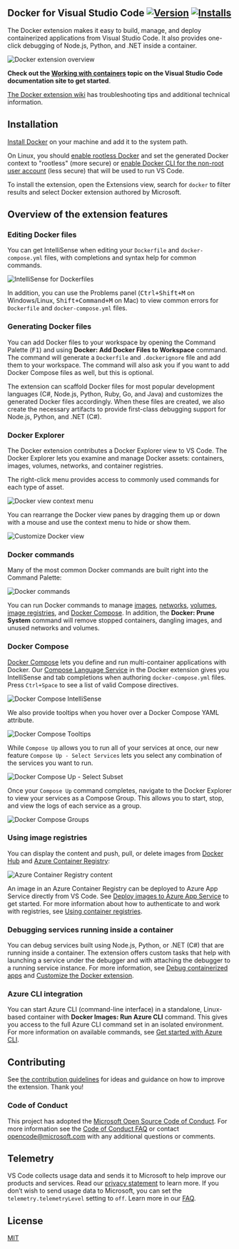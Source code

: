 ## Docker for Visual Studio Code [![Version](https://img.shields.io/visual-studio-marketplace/v/ms-azuretools.vscode-docker)](https://marketplace.visualstudio.com/items?itemName=ms-azuretools.vscode-docker) [![Installs](https://img.shields.io/visual-studio-marketplace/i/ms-azuretools.vscode-docker)](https://marketplace.visualstudio.com/items?itemName=ms-azuretools.vscode-docker)

The Docker extension makes it easy to build, manage, and deploy containerized
applications from Visual Studio Code. It also provides one-click debugging of
Node.js, Python, and .NET inside a container.

![Docker extension overview](resources/readme/overview.gif)

**Check out the [Working with containers](https://aka.ms/AA7arez) topic on the
Visual Studio Code documentation site to get started**.

[The Docker extension wiki](https://github.com/Microsoft/vscode-docker/wiki) has
troubleshooting tips and additional technical information.

## Installation

[Install Docker](https://docs.docker.com/install/) on your machine and add it to
the system path.

On Linux, you should
[enable rootless Docker](https://docs.docker.com/engine/security/rootless/) and
set the generated Docker context to "rootless" (more secure) or
[enable Docker CLI for the non-root user account](https://docs.docker.com/install/linux/linux-postinstall/#manage-docker-as-a-non-root-user)
(less secure) that will be used to run VS Code.

To install the extension, open the Extensions view, search for `docker` to
filter results and select Docker extension authored by Microsoft.

## Overview of the extension features

### Editing Docker files

You can get IntelliSense when editing your `Dockerfile` and `docker-compose.yml`
files, with completions and syntax help for common commands.

![IntelliSense for Dockerfiles](resources/readme/dockerfile-intellisense.png)

In addition, you can use the Problems panel (<kbd>Ctrl+Shift+M</kbd> on
Windows/Linux, <kbd>Shift+Command+M</kbd> on Mac) to view common errors for
`Dockerfile` and `docker-compose.yml` files.

### Generating Docker files

You can add Docker files to your workspace by opening the Command Palette
(<kbd>F1</kbd>) and using **Docker: Add Docker Files to Workspace** command. The
command will generate a `Dockerfile` and `.dockerignore` file and add them to
your workspace. The command will also ask you if you want to add Docker Compose
files as well, but this is optional.

The extension can scaffold Docker files for most popular development languages
(C#, Node.js, Python, Ruby, Go, and Java) and customizes the generated Docker
files accordingly. When these files are created, we also create the necessary
artifacts to provide first-class debugging support for Node.js, Python, and .NET
(C#).

### Docker Explorer

The Docker extension contributes a Docker Explorer view to VS Code. The Docker
Explorer lets you examine and manage Docker assets: containers, images, volumes,
networks, and container registries.

The right-click menu provides access to commonly used commands for each type of
asset.

![Docker view context menu](resources/readme/docker-view-context-menu.gif)

You can rearrange the Docker view panes by dragging them up or down with a mouse
and use the context menu to hide or show them.

![Customize Docker view](resources/readme/docker-view-rearrange.gif)

### Docker commands

Many of the most common Docker commands are built right into the Command
Palette:

![Docker commands](resources/readme/command-palette.png)

You can run Docker commands to manage
[images](https://docs.docker.com/engine/reference/commandline/image/),
[networks](https://docs.docker.com/engine/reference/commandline/network/),
[volumes](https://docs.docker.com/engine/reference/commandline/volume/),
[image registries](https://docs.docker.com/engine/reference/commandline/push/),
and [Docker Compose](https://docs.docker.com/compose/reference/overview/). In
addition, the **Docker: Prune System** command will remove stopped containers,
dangling images, and unused networks and volumes.

### Docker Compose

[Docker Compose](https://docs.docker.com/compose/) lets you define and run
multi-container applications with Docker. Our
[Compose Language Service](https://github.com/microsoft/compose-language-service)
in the Docker extension gives you IntelliSense and tab completions when
authoring `docker-compose.yml` files. Press `Ctrl+Space` to see a list of valid
Compose directives.

![Docker Compose IntelliSense](resources/readme/tab-completions.gif)

We also provide tooltips when you hover over a Docker Compose YAML attribute.

![Docker Compose Tooltips](resources/readme/hover-support.png)

While `Compose Up` allows you to run all of your services at once, our new
feature `Compose Up - Select Services` lets you select any combination of the
services you want to run.

![Docker Compose Up - Select Subset](resources/readme/select-subset.gif)

Once your `Compose Up` command completes, navigate to the Docker Explorer to
view your services as a Compose Group. This allows you to start, stop, and view
the logs of each service as a group.

![Docker Compose Groups](resources/readme/compose-group.png)

### Using image registries

You can display the content and push, pull, or delete images from
[Docker Hub](https://hub.docker.com/) and
[Azure Container Registry](https://docs.microsoft.com/azure/container-registry/):

![Azure Container Registry content](resources/readme/container-registry.png)

An image in an Azure Container Registry can be deployed to Azure App Service
directly from VS Code. See
[Deploy images to Azure App Service](https://aka.ms/AA7arf8) to get started. For
more information about how to authenticate to and work with registries, see
[Using container registries](https://aka.ms/AA7arf9).

### Debugging services running inside a container

You can debug services built using Node.js, Python, or .NET (C#) that are
running inside a container. The extension offers custom tasks that help with
launching a service under the debugger and with attaching the debugger to a
running service instance. For more information, see
[Debug containerized apps](https://aka.ms/AA7arfb) and
[Customize the Docker extension](https://aka.ms/AA7ay8l).

### Azure CLI integration

You can start Azure CLI (command-line interface) in a standalone, Linux-based
container with **Docker Images: Run Azure CLI** command. This gives you access
to the full Azure CLI command set in an isolated environment. For more
information on available commands, see
[Get started with Azure CLI](https://docs.microsoft.com/cli/azure/get-started-with-azure-cli?view=azure-cli-latest#sign-in).

## Contributing

See [the contribution guidelines](CONTRIBUTING.md) for ideas and guidance on how
to improve the extension. Thank you!

### Code of Conduct

This project has adopted the
[Microsoft Open Source Code of Conduct](https://opensource.microsoft.com/codeofconduct/).
For more information see the
[Code of Conduct FAQ](https://opensource.microsoft.com/codeofconduct/faq/) or
contact [opencode@microsoft.com](mailto:opencode@microsoft.com) with any
additional questions or comments.

## Telemetry

VS Code collects usage data and sends it to Microsoft to help improve our
products and services. Read our
[privacy statement](https://go.microsoft.com/fwlink/?LinkID=528096&clcid=0x409)
to learn more. If you don’t wish to send usage data to Microsoft, you can set
the `telemetry.telemetryLevel` setting to `off`. Learn more in our
[FAQ](https://code.visualstudio.com/docs/supporting/faq#_how-to-disable-telemetry-reporting).

## License

[MIT](LICENSE.md)
